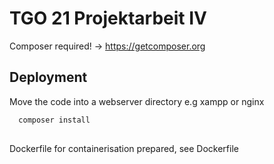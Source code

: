 # TGO 21 Projektarbeit IV
Composer required! -> https://getcomposer.org

## Deployment
Move the code into a webserver directory e.g xampp or nginx

```bash
  composer install
```

##

Dockerfile for containerisation prepared, see Dockerfile